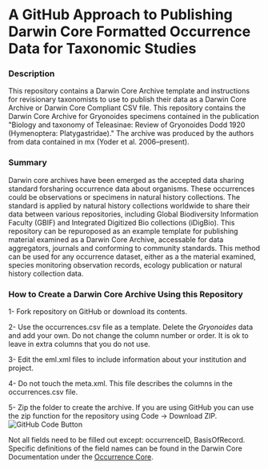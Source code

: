 # A GitHub Approach to Publishing Darwin Core Formatted Occurrence Data for Taxonomic Studies

### Description
This repository contains a Darwin Core Archive template and instructions for revisionary taxonomists to use to publish their data as a Darwin Core Archive or Darwin Core Compliant CSV file. This repository contains the Darwin Core Archive for Gryonoides specimens contained in the publication "Biology and taxonomy of Teleasinae: Review of Gryonoides Dodd 1920 (Hymenoptera: Platygastridae)." The archive was produced by the authors from data contained in mx (Yoder et al. 2006–present).


### Summary
Darwin core archives have been emerged as the accepted data sharing standard forsharing occurrence data about organisms. These occurrences could be observations or specimens in natural history collections. The standard is applied by natural history collections worldwide to share their data between various repositories, including Global Biodiversity Information Faculty (GBIF) and Integrated Digitized Bio collections (iDigBio). This repository can be repuroposed as an example template for publishing material examined as a Darwin Core Archive, accessable for data aggregators, journals and conforming to community standards. This method can be used for any occurrence dataset, either as a the material examined, species monitoring observation records, ecology publication or natural history collection data.

### How to Create a Darwin Core Archive Using this Repository
1- Fork repository on GitHub or download its contents.

2- Use the occurrences.csv file as a template. Delete the *Gryonoides* data and add your own. Do not change the column number or order. It is ok to leave in extra columns that you do not use.

3- Edit the eml.xml files to include information about your institution and project. 

4- Do not touch the meta.xml. This file describes the columns in the occurrences.csv file.

5- Zip the folder to create the archive. If you are using GitHub you can use the zip function for the repository using Code  -> Download ZIP.
![GitHub Code Button](https://user-images.githubusercontent.com/19264/86286233-c8946380-bbee-11ea-930f-24a5db34423d.png)

Not all fields need to be filled out except: occurrenceID, BasisOfRecord. Specific definitions of the field names can be found in the Darwin Core Documentation under the [Occurrence Core](https://dwc.tdwg.org/terms/#occurrence).
